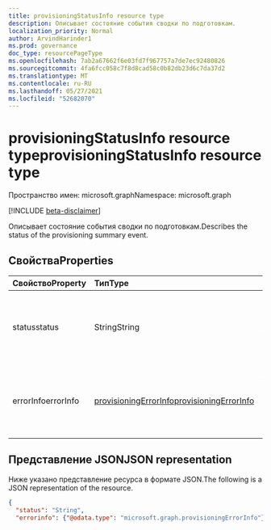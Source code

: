 ```yaml
---
title: provisioningStatusInfo resource type
description: Описывает состояние события сводки по подготовкам.
localization_priority: Normal
author: ArvindHarinder1
ms.prod: governance
doc_type: resourcePageType
ms.openlocfilehash: 7ab2a67662f6e03fd7f967757a7de7ec92480826
ms.sourcegitcommit: 4fa6fcc058c7f8d8cad58c0b82db23d6c7da37d2
ms.translationtype: MT
ms.contentlocale: ru-RU
ms.lasthandoff: 05/27/2021
ms.locfileid: "52682070"
---
```

# <a name="provisioningstatusinfo-resource-type"></a><span data-ttu-id="90d31-103">provisioningStatusInfo resource type</span><span class="sxs-lookup"><span data-stu-id="90d31-103">provisioningStatusInfo resource type</span></span>

<span data-ttu-id="90d31-104">Пространство имен: microsoft.graph</span><span class="sxs-lookup"><span data-stu-id="90d31-104">Namespace: microsoft.graph</span></span>

[!INCLUDE [beta-disclaimer](../../includes/beta-disclaimer.md)]

<span data-ttu-id="90d31-105">Описывает состояние события сводки по подготовкам.</span><span class="sxs-lookup"><span data-stu-id="90d31-105">Describes the status of the provisioning summary event.</span></span> 

## <a name="properties"></a><span data-ttu-id="90d31-106">Свойства</span><span class="sxs-lookup"><span data-stu-id="90d31-106">Properties</span></span>

| <span data-ttu-id="90d31-107">Свойство</span><span class="sxs-lookup"><span data-stu-id="90d31-107">Property</span></span>     | <span data-ttu-id="90d31-108">Тип</span><span class="sxs-lookup"><span data-stu-id="90d31-108">Type</span></span>        | <span data-ttu-id="90d31-109">Описание</span><span class="sxs-lookup"><span data-stu-id="90d31-109">Description</span></span> |
|:-------------|:------------|:------------|
|<span data-ttu-id="90d31-110">status</span><span class="sxs-lookup"><span data-stu-id="90d31-110">status</span></span>|<span data-ttu-id="90d31-111">String</span><span class="sxs-lookup"><span data-stu-id="90d31-111">String</span></span>| <span data-ttu-id="90d31-112">Возможные значения: `success`, `warning`, `failure`, `skipped`, `unknownFutureValue`.</span><span class="sxs-lookup"><span data-stu-id="90d31-112">Possible values are: `success`, `warning`, `failure`, `skipped`, `unknownFutureValue`.</span></span>|
|<span data-ttu-id="90d31-113">errorInfo</span><span class="sxs-lookup"><span data-stu-id="90d31-113">errorInfo</span></span>|[<span data-ttu-id="90d31-114">provisioningErrorInfo</span><span class="sxs-lookup"><span data-stu-id="90d31-114">provisioningErrorInfo</span></span>](provisioningerrorinfo.md)| <span data-ttu-id="90d31-115">Если состояние не успешно или пропущенные сведения об ошибке содержатся в этом.</span><span class="sxs-lookup"><span data-stu-id="90d31-115">If status is not success/ skipped details for the error are contained in this.</span></span>|

## <a name="json-representation"></a><span data-ttu-id="90d31-116">Представление JSON</span><span class="sxs-lookup"><span data-stu-id="90d31-116">JSON representation</span></span>

<span data-ttu-id="90d31-117">Ниже указано представление ресурса в формате JSON.</span><span class="sxs-lookup"><span data-stu-id="90d31-117">The following is a JSON representation of the resource.</span></span>

<!-- {
  "blockType": "resource",
  "optionalProperties": [

  ],
  "@odata.type": "microsoft.graph.provisioningStatusInfo",
  "baseType": null
}-->

```json
{
  "status": "String",
  "errorinfo": {"@odata.type": "microsoft.graph.provisioningErrorInfo"},}
```

<!-- uuid: 16cd6b66-4b1a-43a1-adaf-3a886856ed98
2019-02-04 14:57:30 UTC -->
<!-- {
  "type": "#page.annotation",
  "description": "provisioningStatusInfo resource",
  "keywords": "",
  "section": "documentation",
  "tocPath": ""
}-->



